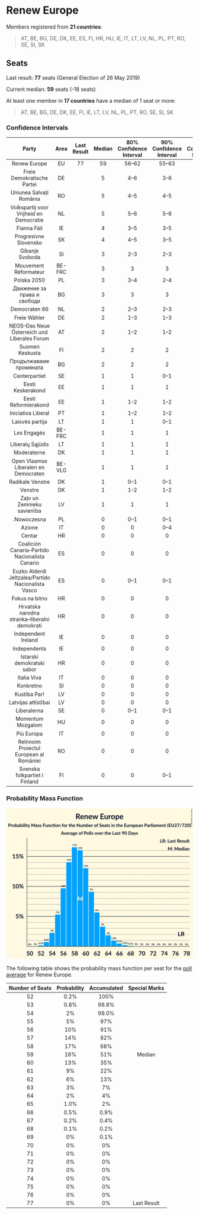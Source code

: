 # Renew Europe

Members registered from **21 countries**:

> AT, BE, BG, DE, DK, EE, ES, FI, HR, HU, IE, IT, LT, LV, NL, PL, PT, RO, SE, SI, SK

## Seats

Last result: **77** seats (General Election of 26 May 2019)

Current median: **59** seats (-18 seats)

At least one member in **17 countries** have a median of 1 seat or more:

> AT, BE, BG, DE, DK, EE, FI, IE, LT, LV, NL, PL, PT, RO, SE, SI, SK

### Confidence Intervals

| Party | Area | Last Result | Median | 80% Confidence Interval | 90% Confidence Interval | 95% Confidence Interval | 99% Confidence Interval |
|:-----:|:----:|:-----------:|:------:|:-----------------------:|:-----------------------:|:-----------------------:|:-----------------------:|
| Renew Europe | EU | 77 | 59 | 56–62 | 55–63 | 54–64 | 53–66 |
| Freie Demokratische Partei | DE | | 5 | 4–6 | 3–6 | 3–6 | 3–7 |
| Uniunea Salvați România | RO | | 5 | 4–5 | 4–5 | 4–6 | 4–6 |
| Volkspartij voor Vrijheid en Democratie | NL | | 5 | 5–6 | 5–6 | 5–6 | 4–6 |
| Fianna Fáil | IE | | 4 | 3–5 | 3–5 | 3–5 | 3–5 |
| Progresívne Slovensko | SK | | 4 | 4–5 | 3–5 | 3–5 | 3–5 |
| Gibanje Svoboda | SI | | 3 | 2–3 | 2–3 | 2–3 | 2–3 |
| Mouvement Réformateur | BE-FRC | | 3 | 3 | 3 | 3 | 3 |
| Polska 2050 | PL | | 3 | 3–4 | 2–4 | 2–4 | 2–5 |
| Движение за права и свободи | BG | | 3 | 3 | 3 | 3 | 3 |
| Democraten 66 | NL | | 2 | 2–3 | 2–3 | 2–3 | 2–3 |
| Freie Wähler | DE | | 2 | 1–3 | 1–3 | 1–3 | 1–3 |
| NEOS–Das Neue Österreich und Liberales Forum | AT | | 2 | 1–2 | 1–2 | 1–3 | 1–3 |
| Suomen Keskusta | FI | | 2 | 2 | 2 | 2 | 2 |
| Продължаваме промяната | BG | | 2 | 2 | 2 | 2 | 2 |
| Centerpartiet | SE | | 1 | 1 | 0–1 | 0–1 | 0–2 |
| Eesti Keskerakond | EE | | 1 | 1 | 1 | 1 | 1 |
| Eesti Reformierakond | EE | | 1 | 1–2 | 1–2 | 1–2 | 1–2 |
| Iniciativa Liberal | PT | | 1 | 1–2 | 1–2 | 1–2 | 1–2 |
| Laisvės partija | LT | | 1 | 1 | 0–1 | 0–1 | 0–1 |
| Les Engagés | BE-FRC | | 1 | 1 | 1 | 1 | 1 |
| Liberalų Sąjūdis | LT | | 1 | 1 | 1 | 1 | 1 |
| Moderaterne | DK | | 1 | 1 | 1 | 1 | 0–1 |
| Open Vlaamse Liberalen en Democraten | BE-VLG | | 1 | 1 | 1 | 1 | 1 |
| Radikale Venstre | DK | | 1 | 0–1 | 0–1 | 0–1 | 0–1 |
| Venstre | DK | | 1 | 1–2 | 1–2 | 1–2 | 1–2 |
| Zaļo un Zemnieku savienība | LV | | 1 | 1 | 1 | 0–1 | 0–1 |
| .Nowoczesna | PL | | 0 | 0–1 | 0–1 | 0–1 | 0–1 |
| Azione | IT | | 0 | 0 | 0–4 | 0–4 | 0–4 |
| Centar | HR | | 0 | 0 | 0 | 0 | 0 |
| Coalición Canaria–Partido Nacionalista Canario | ES | | 0 | 0 | 0 | 0 | 0 |
| Euzko Alderdi Jeltzalea/Partido Nacionalista Vasco | ES | | 0 | 0–1 | 0–1 | 0–1 | 0–1 |
| Fokus na bitno | HR | | 0 | 0 | 0 | 0 | 0 |
| Hrvatska narodna stranka–liberalni demokrati | HR | | 0 | 0 | 0 | 0 | 0 |
| Independent Ireland | IE | | 0 | 0 | 0 | 0 | 0–1 |
| Independents | IE | | 0 | 0 | 0 | 0–1 | 0–1 |
| Istarski demokratski sabor | HR | | 0 | 0 | 0 | 0 | 0 |
| Italia Viva | IT | | 0 | 0 | 0 | 0–4 | 0–4 |
| Konkretno | SI | | 0 | 0 | 0 | 0 | 0 |
| Kustība Par! | LV | | 0 | 0 | 0 | 0 | 0 |
| Latvijas attīstībai | LV | | 0 | 0 | 0 | 0 | 0–1 |
| Liberalerna | SE | | 0 | 0–1 | 0–1 | 0–1 | 0–1 |
| Momentum Mozgalom | HU | | 0 | 0 | 0 | 0 | 0–1 |
| Più Europa | IT | | 0 | 0 | 0 | 0 | 0 |
| Reînnoim Proiectul European al României | RO | | 0 | 0 | 0 | 0 | 0–2 |
| Svenska folkpartiet i Finland | FI | | 0 | 0 | 0–1 | 0–1 | 0–1 |

### Probability Mass Function

![Graph with seats probability mass function not yet produced](average-2024-07-31-seats-pmf-reneweurope.png "Seats Probability Mass Function")

The following table shows the probability mass function per seat for the [poll average](average-2024-07-31.html) for Renew Europe.

| Number of Seats | Probability | Accumulated | Special Marks |
|:---------------:|:-----------:|:-----------:|:-------------:|
| 52 | 0.2% | 100% |  |
| 53 | 0.8% | 99.8% |  |
| 54 | 2% | 99.0% |  |
| 55 | 5% | 97% |  |
| 56 | 10% | 91% |  |
| 57 | 14% | 82% |  |
| 58 | 17% | 68% |  |
| 59 | 16% | 51% | Median |
| 60 | 13% | 35% |  |
| 61 | 9% | 22% |  |
| 62 | 6% | 13% |  |
| 63 | 3% | 7% |  |
| 64 | 2% | 4% |  |
| 65 | 1.0% | 2% |  |
| 66 | 0.5% | 0.9% |  |
| 67 | 0.2% | 0.4% |  |
| 68 | 0.1% | 0.2% |  |
| 69 | 0% | 0.1% |  |
| 70 | 0% | 0% |  |
| 71 | 0% | 0% |  |
| 72 | 0% | 0% |  |
| 73 | 0% | 0% |  |
| 74 | 0% | 0% |  |
| 75 | 0% | 0% |  |
| 76 | 0% | 0% |  |
| 77 | 0% | 0% | Last Result |


